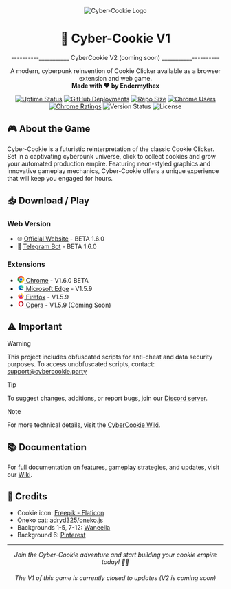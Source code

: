 <p align="center">
  <img src="https://github.com/user-attachments/assets/0b9057e2-54dc-4a9b-b0fe-73428fec8af6" alt="Cyber-Cookie Logo" width="120" height="120">
</p>

<h1 align="center">🍪 Cyber-Cookie V1</h1>
<p align="center">----------___________ CyberCookie V2 (coming soon) ___________----------</p>

<p align="center">
  A modern, cyberpunk reinvention of Cookie Clicker available as a browser extension and web game.
  <br>
  <strong>Made with ❤️ by Endermythex</strong>
</p>

<p align="center">
  <a href="https://uptimerobot.com/dashboard"><img alt="Uptime Status" src="https://img.shields.io/uptimerobot/status/m797585685-426f198606d5c126a01cc7f5"></a>
  <a href="https://github.com/EnderMythex/Cyber-Cookie/deployments"><img alt="GitHub Deployments" src="https://img.shields.io/github/deployments/EnderMythex/Cyber-Cookie/github-pages"></a>
  <a href="https://github.com/EnderMythex/Cyber-Cookie"><img alt="Repo Size" src="https://img.shields.io/github/repo-size/EnderMythex/Cyber-Cookie"></a>
  <a href="https://chromewebstore.google.com/detail/cyber-cookie/kbjidhhmcehbnejmdpgfhnaipenoinjb"><img alt="Chrome Users" src="https://img.shields.io/chrome-web-store/users/kbjidhhmcehbnejmdpgfhnaipenoinjb"></a>
  <a href="https://chromewebstore.google.com/detail/cyber-cookie/kbjidhhmcehbnejmdpgfhnaipenoinjb"><img alt="Chrome Ratings" src="https://img.shields.io/chrome-web-store/stars/kbjidhhmcehbnejmdpgfhnaipenoinjb"></a>
  <img alt="Version Status" src="https://img.shields.io/badge/BETA-1.6.0-blue">
  <img alt="License" src="https://img.shields.io/badge/License-All%20Rights%20Reserved-red"> </a>
</p>

<p align="center"> 
  
</p>
 
 
## 🎮 About the Game

Cyber-Cookie is a futuristic reinterpretation of the classic Cookie Clicker. Set in a captivating cyberpunk universe, click to collect cookies and grow your automated production empire. Featuring neon-styled graphics and innovative gameplay mechanics, Cyber-Cookie offers a unique experience that will keep you engaged for hours.
 
## 📥 Download / Play

### Web Version
- 🌐 [Official Website](https://cybercookie.party/) - BETA 1.6.0
- 📱 [Telegram Bot](http://t.me/cyber_cookiebot) - BETA 1.6.0

### Extensions
- [<img src="https://raw.githubusercontent.com/edent/SuperTinyIcons/master/images/svg/chrome.svg" width="16" height="16"> Chrome](https://chromewebstore.google.com/detail/cyber-cookie/kbjidhhmcehbnejmdpgfhnaipenoinjb) - V1.6.0 BETA
- [<img src="https://raw.githubusercontent.com/edent/SuperTinyIcons/master/images/svg/edge.svg" width="16" height="16"> Microsoft Edge](https://microsoftedge.microsoft.com/addons/detail/cyber-cookie/bnemlfjjhljainjpopobgpmondlckejj) - V1.5.9
- [<img src="https://raw.githubusercontent.com/edent/SuperTinyIcons/master/images/svg/firefox.svg" width="16" height="16"> Firefox](https://addons.mozilla.org/en/firefox/addon/cyber-cookie/) - V1.5.9
- [<img src="https://raw.githubusercontent.com/edent/SuperTinyIcons/master/images/svg/opera.svg" width="16" height="16"> Opera](/) - V1.5.9 (Coming Soon)
 
 
## ⚠️ Important

> [!WARNING]
> This project includes obfuscated scripts for anti-cheat and data security purposes.
> To access unobfuscated scripts, contact: support@cybercookie.party

> [!TIP]
> To suggest changes, additions, or report bugs, join our [Discord server](https://discord.cybercookie.party/).

> [!NOTE]
> For more technical details, visit the [CyberCookie Wiki](https://wiki.cybercookie.party/).
 
 
## 📚 Documentation

For full documentation on features, gameplay strategies, and updates, visit our [Wiki](https://wiki.cybercookie.party/).
 
 
## 🎨 Credits

- Cookie icon: [Freepik - Flaticon](https://www.flaticon.com/free-icons/cookie)
- Oneko cat: [adryd325/oneko.js](https://github.com/adryd325/oneko.js/)
- Backgrounds 1-5, 7-12: [Waneella](https://waneella.tumblr.com/)
- Background 6: [Pinterest](https://www.pinterest.com/pin/56717276545568844/)

 
---
<p align="center">
  <i>Join the Cyber-Cookie adventure and start building your cookie empire today! 🍪✨</i>
</p>

<h6 align="center">The V1 of this game is currently closed to updates (V2 is coming soon)</h6>
